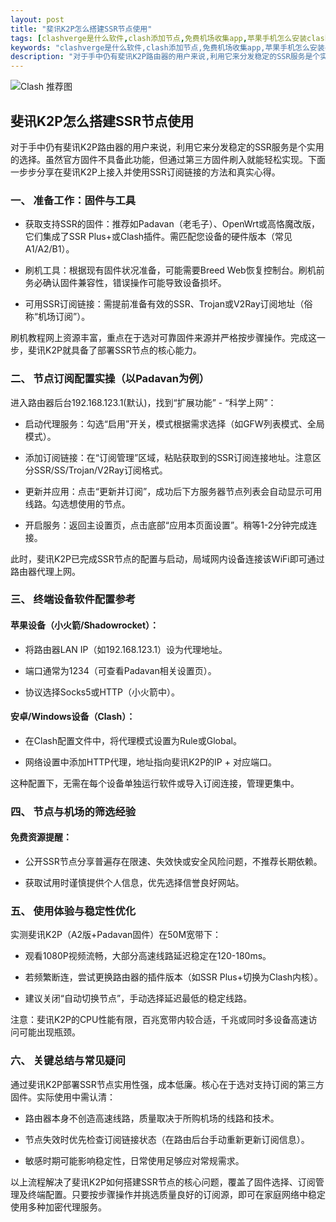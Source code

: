 ```yaml
---
layout: post
title: "斐讯K2P怎么搭建SSR节点使用"
tags: [clashverge是什么软件,clash添加节点,免费机场收集app,苹果手机怎么安装clash,免费节点下载,节点订阅地址怎么用]
keywords: "clashverge是什么软件,clash添加节点,免费机场收集app,苹果手机怎么安装clash,免费节点下载,节点订阅地址怎么用"
description: "对于手中仍有斐讯K2P路由器的用户来说,利用它来分发稳定的SSR服务是个实用的选择。虽然官方固件不具备此功能,但通过第三方固件刷入就能轻松实现。下面一步步分享在斐讯K2P上接入并使用SSR订阅链接的方法和真实心得。"
---
```


![Clash 推荐图](https://clashjd.github.io/assets/img/tiktok机场推荐.png)

## 斐讯K2P怎么搭建SSR节点使用

对于手中仍有斐讯K2P路由器的用户来说，利用它来分发稳定的SSR服务是个实用的选择。虽然官方固件不具备此功能，但通过第三方固件刷入就能轻松实现。下面一步步分享在斐讯K2P上接入并使用SSR订阅链接的方法和真实心得。

### 一、 准备工作：固件与工具

- 获取支持SSR的固件：推荐如Padavan（老毛子）、OpenWrt或高恪魔改版，它们集成了SSR Plus+或Clash插件。需匹配您设备的硬件版本（常见A1/A2/B1）。

- 刷机工具：根据现有固件状况准备，可能需要Breed Web恢复控制台。刷机前务必确认固件兼容性，错误操作可能导致设备损坏。

- 可用SSR订阅链接：需提前准备有效的SSR、Trojan或V2Ray订阅地址（俗称“机场订阅”）。

刷机教程网上资源丰富，重点在于选对可靠固件来源并严格按步骤操作。完成这一步，斐讯K2P就具备了部署SSR节点的核心能力。

### 二、 节点订阅配置实操（以Padavan为例）

进入路由器后台192.168.123.1(默认)，找到“扩展功能” - “科学上网”：

- 启动代理服务：勾选“启用”开关，模式根据需求选择（如GFW列表模式、全局模式）。

- 添加订阅链接：在“订阅管理”区域，粘贴获取到的SSR订阅连接地址。注意区分SSR/SS/Trojan/V2Ray订阅格式。

- 更新并应用：点击“更新并订阅”，成功后下方服务器节点列表会自动显示可用线路。勾选想使用的节点。

- 开启服务：返回主设置页，点击底部“应用本页面设置”。稍等1-2分钟完成连接。

此时，斐讯K2P已完成SSR节点的配置与启动，局域网内设备连接该WiFi即可通过路由器代理上网。

### 三、 终端设备软件配置参考

#### 苹果设备（小火箭/Shadowrocket）：

- 将路由器LAN IP（如192.168.123.1）设为代理地址。

- 端口通常为1234（可查看Padavan相关设置页）。

- 协议选择Socks5或HTTP（小火箭中）。

#### 安卓/Windows设备（Clash）：

- 在Clash配置文件中，将代理模式设置为Rule或Global。

- 网络设置中添加HTTP代理，地址指向斐讯K2P的IP + 对应端口。

这种配置下，无需在每个设备单独运行软件或导入订阅连接，管理更集中。

### 四、 节点与机场的筛选经验

#### 免费资源提醒：

- 公开SSR节点分享普遍存在限速、失效快或安全风险问题，不推荐长期依赖。

- 获取试用时谨慎提供个人信息，优先选择信誉良好网站。

### 五、 使用体验与稳定性优化

实测斐讯K2P（A2版+Padavan固件）在50M宽带下：

- 观看1080P视频流畅，大部分高速线路延迟稳定在120-180ms。

- 若频繁断连，尝试更换路由器的插件版本（如SSR Plus+切换为Clash内核）。

- 建议关闭“自动切换节点”，手动选择延迟最低的稳定线路。

注意：斐讯K2P的CPU性能有限，百兆宽带内较合适，千兆或同时多设备高速访问可能出现瓶颈。

### 六、 关键总结与常见疑问

通过斐讯K2P部署SSR节点实用性强，成本低廉。核心在于选对支持订阅的第三方固件。实际使用中需认清：

- 路由器本身不创造高速线路，质量取决于所购机场的线路和技术。

- 节点失效时优先检查订阅链接状态（在路由后台手动重新更新订阅信息）。

- 敏感时期可能影响稳定性，日常使用足够应对常规需求。

以上流程解决了斐讯K2P如何搭建SSR节点的核心问题，覆盖了固件选择、订阅管理及终端配置。只要按步骤操作并挑选质量良好的订阅源，即可在家庭网络中稳定使用多种加密代理服务。